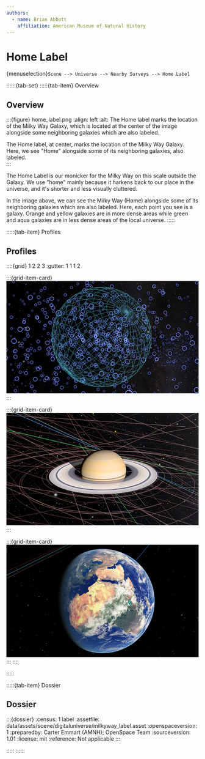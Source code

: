 ```yaml
---
authors:
  - name: Brian Abbott
    affiliation: American Museum of Natural History
---
```



# Home Label

{menuselection}`Scene --> Universe --> Nearby Surveys --> Home Label`


::::::{tab-set}
:::::{tab-item} Overview

## Overview

:::{figure} home_label.png
:align: left
:alt: The Home label marks the location of the Milky Way Galaxy, which is located at the center of the image alongside some neighboring galaxies which are also labeled. 

The Home label, at center, marks the location of the Milky Way Galaxy. Here, we see "Home" alongside some of its neighboring galaxies, also labeled.  
:::


The Home Label is our monicker for the Milky Way on this scale outside the Galaxy. We use "home" mainly because it harkens back to our place in the universe, and it's shorter and less visually cluttered.

In the image above, we can see the Milky Way (Home) alongside some of its neighboring galaxies which are also labeled. Here, each point you see is a galaxy. Orange and yellow galaxies are in more dense areas while green and aqua galaxies are in less dense areas of the local universe.
:::::


:::::{tab-item} Profiles

## Profiles

::::{grid} 1 2 2 3
:gutter: 1 1 1 2

:::{grid-item-card} [](/profiles/default/index)
[![default profile](/profiles/default/profile_default_icon.png)](/profiles/default/index)
:::


:::{grid-item-card} [](/profiles/default-full/index)
[![default-full profile](/profiles/default-full/profile_default_full_icon.png)](/profiles/default-full/index)
:::


:::{grid-item-card} [](/profiles/offline/index)
[![offline profile](/profiles/offline/profile_offline_icon.png)](/profiles/offline/index)
:::
::::

:::::


:::::{tab-item} Dossier

## Dossier

:::{dossier}
:census: 1 label
:assetfile: data/assets/scene/digitaluniverse/milkyway_label.asset
:openspaceversion: 1
:preparedby: Carter Emmart (AMNH); OpenSpace Team
:sourceversion: 1.01
:license: mit
:reference: Not applicable
:::

:::::
::::::
